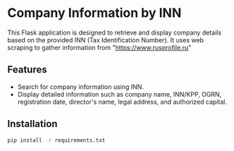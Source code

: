# Company Information by INN
This Flask application is designed to retrieve and display company details based on the provided INN (Tax Identification Number).
It uses web scraping to gather information from "https://www.rusprofile.ru"
## Features
- Search for company information using INN.
- Display detailed information such as company name, INN/KPP, OGRN, registration date, director's name, legal address, and authorized capital.
## Installation
```bash
pip install -r requirements.txt